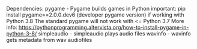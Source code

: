 Dependencies:
pygame			- Pygame builds games in Python
	important: pip install pygame==2.0.0.dev6 (developer pygame version) if working with Python 3.8
	The standard pygame will not work with <= Python 3.7
	More info: https://pythonprogramming.altervista.org/how-to-install-pygame-in-python-3-8/
simpleaudio		- simpleaudio plays audio files
wavinfo			- wavinfo gets metadata from wav audiofiles
